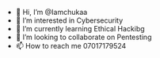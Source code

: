 - 👋 Hi, I’m @Iamchukaa
- 👀 I’m interested in Cybersecurity
- 🌱 I’m currently learning Ethical Hackibg
- 💞️ I’m looking to collaborate on Pentesting
- 📫 How to reach me 07017179524

<!---
Iamchukaa/Iamchukaa is a ✨ special ✨ repository because its `README.md` (this file) appears on your GitHub profile.
You can click the Preview link to take a look at your changes.
--->
